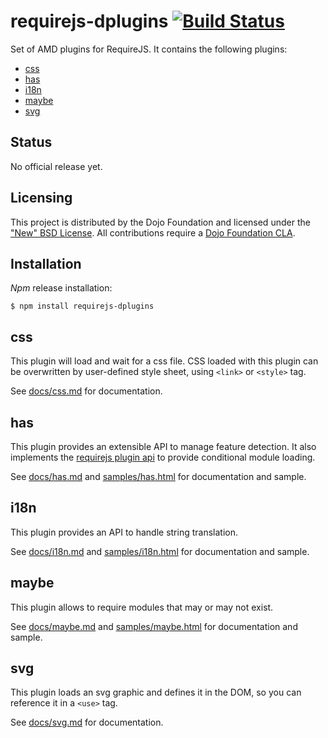 # requirejs-dplugins [![Build Status](https://travis-ci.org/ibm-js/requirejs-dplugins.png?branch=master)](https://travis-ci.org/ibm-js/requirejs-dplugins)

Set of AMD plugins for RequireJS. It contains the following plugins:

 * [css](#css)
 * [has](#has)
 * [i18n](#i18n)
 * [maybe](#maybe)
 * [svg](#svg)

## Status

No official release yet.

## Licensing

This project is distributed by the Dojo Foundation and licensed under the ["New" BSD License](./LICENSE).
All contributions require a [Dojo Foundation CLA](http://dojofoundation.org/about/claForm).

## Installation

_Npm_ release installation:

    $ npm install requirejs-dplugins

## css
This plugin will load and wait for a css file. CSS loaded with this plugin can be overwritten by
user-defined style sheet, using `<link>` or `<style>` tag.

See [docs/css.md](./docs/css.md) for documentation.

## has
This plugin provides an extensible API to manage feature detection. It also implements the
[requirejs plugin api](http://requirejs.org/docs/plugins.html) to provide conditional module loading.

See [docs/has.md](./docs/has.md) and [samples/has.html](./samples/has.html) for documentation and sample.

## i18n
This plugin provides an API to handle string translation.

See [docs/i18n.md](./docs/i18n.md) and [samples/i18n.html](./samples/i18n.html) for documentation and sample.

## maybe
This plugin allows to require modules that may or may not exist.

See [docs/maybe.md](./docs/maybe.md) and [samples/maybe.html](./samples/maybe.html) for documentation and sample.

## svg
This plugin loads an svg graphic and defines it in the DOM, so you can reference it in a `<use>` tag.

See [docs/svg.md](./docs/svg.md) for documentation.
